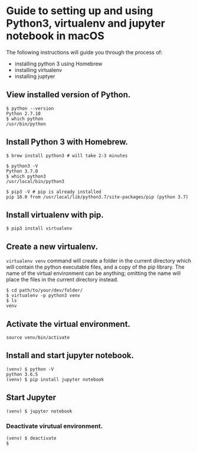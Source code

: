 # Guide to setting up and using Python3, virtualenv and jupyter notebook in macOS
The following instructions will guide you through the process of:
- installing python 3 using Homebrew
- installing virtualenv
- installing juptyer 

## View installed version of Python.
```
$ python --version
Python 2.7.10
$ which python
/usr/bin/python
```

## Install Python 3 with Homebrew.
```
$ brew install python3 # will take 2-3 minutes

$ python3 -V
Python 3.7.0
$ which python3
/usr/local/bin/python3

$ pip3 -V # pip is already installed
pip 18.0 from /usr/local/lib/python3.7/site-packages/pip (python 3.7)
```

## Install virtualenv with pip.
```
$ pip3 install virtualenv
```

## Create a new virtualenv.
`virtualenv venv` command will create a folder in the current directory which will contain the python executable files, and a copy of the pip library. The name of the virtual environment can be anything; omitting the name will place the files in the current directory instead.
```
$ cd path/to/your/dev/folder/
$ virtualenv -p python3 venv 
$ ls
venv
```

## Activate the virtual environment.
```
source venv/bin/activate
```

## Install and start jupyter notebook.
```
(venv) $ python -V
python 3.6.5
(venv) $ pip install jupyter notebook
```

## Start Jupyter
```
(venv) $ jupyter notebook
```

### Deactivate virutual environment.
```
(venv) $ deactivate
$
```
